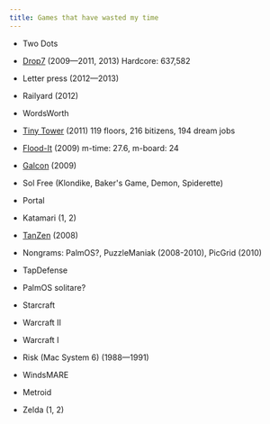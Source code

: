 ```yaml
---
title: Games that have wasted my time
---
```


*   Two Dots

*   [Drop7](http://areacodeinc.com/projects/drop7/) (2009—2011, 2013)
    Hardcore: 637,582

*   Letter press (2012—2013)

*   Railyard (2012)

*   WordsWorth

*   [Tiny Tower](http://towers.nimblebit.com/9753128
) (2011)
    119 floors, 216 bitizens, 194 dream jobs

*   [Flood-It](http://labpixies.com/) (2009)
    m-time: 27.6, m-board: 24

*   [Galcon](http://www.galcon.com/) (2009)

*   Sol Free (Klondike, Baker's Game, Demon, Spiderette)

*   Portal

*   Katamari (1, 2)

*   [TanZen](http://www.littlewhitebearstudios.com/tanzen.html) (2008)

*   Nongrams: PalmOS?, PuzzleManiak (2008-2010), PicGrid (2010)

*   TapDefense

*   PalmOS solitare?

*   Starcraft

*   Warcraft II

*   Warcraft I

*   Risk (Mac System 6) (1988—1991)

*   WindsMARE

*   Metroid

*   Zelda (1, 2)
